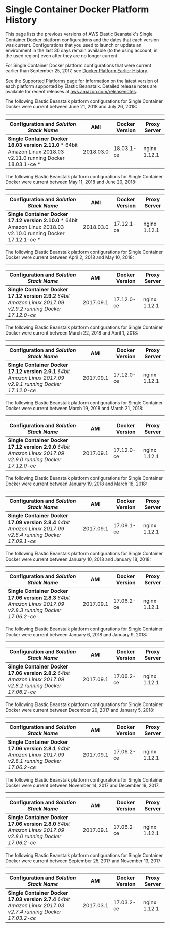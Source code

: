 # Single Container Docker Platform History<a name="platform-history-docker-single"></a>

This page lists the previous versions of AWS Elastic Beanstalk's Single Container Docker platform configurations and the dates that each version was current\. Configurations that you used to launch or update an environment in the last 30 days remain available \(to the using account, in the used region\) even after they are no longer current\.

For Single Container Docker platform configurations that were current earlier than September 25, 2017, see [Docker Platform Earlier History](platform-history-docker.md)\.

See the [Supported Platforms](concepts.platforms.md) page for information on the latest version of each platform supported by Elastic Beanstalk\. Detailed release notes are available for recent releases at [aws\.amazon\.com/releasenotes](https://aws.amazon.com/releasenotes/AWS-Elastic-Beanstalk)\. 

The following Elastic Beanstalk platform configurations for Single Container Docker were current between June 21, 2018 and July 26, 2018:


****  

|  Configuration and *Solution Stack Name*   |  AMI  |  Docker Version  |  Proxy Server  | 
| --- | --- | --- | --- | 
|   **Single Container Docker 18\.03 version 2\.11\.0**   * 64bit Amazon Linux 2018\.03 v2\.11\.0 running Docker 18\.03\.1\-ce *   |  2018\.03\.0  |  18\.03\.1\-ce  |  nginx 1\.12\.1  | 

The following Elastic Beanstalk platform configurations for Single Container Docker were current between May 11, 2018 and June 20, 2018:


****  

|  Configuration and *Solution Stack Name*   |  AMI  |  Docker Version  |  Proxy Server  | 
| --- | --- | --- | --- | 
|   **Single Container Docker 17\.12 version 2\.10\.0**   * 64bit Amazon Linux 2018\.03 v2\.10\.0 running Docker 17\.12\.1\-ce *   |  2018\.03\.0  |  17\.12\.1\-ce  |  nginx 1\.12\.1  | 

The following Elastic Beanstalk platform configurations for Single Container Docker were current between April 2, 2018 and May 10, 2018:


****  

|  Configuration and *Solution Stack Name*   |  AMI  |  Docker Version  |  Proxy Server  | 
| --- | --- | --- | --- | 
|   **Single Container Docker 17\.12 version 2\.9\.2**   *64bit Amazon Linux 2017\.09 v2\.9\.2 running Docker 17\.12\.0\-ce*   |  2017\.09\.1  |  17\.12\.0\-ce  |  nginx 1\.12\.1  | 

The following Elastic Beanstalk platform configurations for Single Container Docker were current between March 22, 2018 and April 1, 2018:


****  

|  Configuration and *Solution Stack Name*   |  AMI  |  Docker Version  |  Proxy Server  | 
| --- | --- | --- | --- | 
|   **Single Container Docker 17\.12 version 2\.9\.1**   *64bit Amazon Linux 2017\.09 v2\.9\.1 running Docker 17\.12\.0\-ce*   |  2017\.09\.1  |  17\.12\.0\-ce  |  nginx 1\.12\.1  | 

The following Elastic Beanstalk platform configurations for Single Container Docker were current between March 19, 2018 and March 21, 2018:


****  

|  Configuration and *Solution Stack Name*   |  AMI  |  Docker Version  |  Proxy Server  | 
| --- | --- | --- | --- | 
|   **Single Container Docker 17\.12 version 2\.9\.0**   *64bit Amazon Linux 2017\.09 v2\.9\.0 running Docker 17\.12\.0\-ce*   |  2017\.09\.1  |  17\.12\.0\-ce  |  nginx 1\.12\.1  | 

The following Elastic Beanstalk platform configurations for Single Container Docker were current between January 19, 2018 and March 18, 2018:


****  

|  Configuration and *Solution Stack Name*   |  AMI  |  Docker Version  |  Proxy Server  | 
| --- | --- | --- | --- | 
|   **Single Container Docker 17\.09 version 2\.8\.4**   *64bit Amazon Linux 2017\.09 v2\.8\.4 running Docker 17\.09\.1\-ce*   |  2017\.09\.1  |  17\.09\.1\-ce  |  nginx 1\.12\.1  | 

The following Elastic Beanstalk platform configurations for Single Container Docker were current between January 10, 2018 and January 18, 2018:


****  

|  Configuration and *Solution Stack Name*   |  AMI  |  Docker Version  |  Proxy Server  | 
| --- | --- | --- | --- | 
|   **Single Container Docker 17\.06 version 2\.8\.3**   *64bit Amazon Linux 2017\.09 v2\.8\.3 running Docker 17\.06\.2\-ce*   |  2017\.09\.1  |  17\.06\.2\-ce  |  nginx 1\.12\.1  | 

The following Elastic Beanstalk platform configurations for Single Container Docker were current between January 6, 2018 and January 9, 2018:


****  

|  Configuration and *Solution Stack Name*   |  AMI  |  Docker Version  |  Proxy Server  | 
| --- | --- | --- | --- | 
|   **Single Container Docker 17\.06 version 2\.8\.2**   *64bit Amazon Linux 2017\.09 v2\.8\.2 running Docker 17\.06\.2\-ce*   |  2017\.09\.1  |  17\.06\.2\-ce  |  nginx 1\.12\.1  | 

The following Elastic Beanstalk platform configurations for Single Container Docker were current between December 20, 2017 and January 5, 2018:


****  

|  Configuration and *Solution Stack Name*   |  AMI  |  Docker Version  |  Proxy Server  | 
| --- | --- | --- | --- | 
|   **Single Container Docker 17\.06 version 2\.8\.1**   *64bit Amazon Linux 2017\.09 v2\.8\.1 running Docker 17\.06\.2\-ce*   |  2017\.09\.1  |  17\.06\.2\-ce  |  nginx 1\.12\.1  | 

The following Elastic Beanstalk platform configurations for Single Container Docker were current between November 14, 2017 and December 19, 2017:


****  

|  Configuration and *Solution Stack Name*   |  AMI  |  Docker Version  |  Proxy Server  | 
| --- | --- | --- | --- | 
|   **Single Container Docker 17\.06 version 2\.8\.0**   *64bit Amazon Linux 2017\.09 v2\.8\.0 running Docker 17\.06\.2\-ce*   |  2017\.09\.1  |  17\.06\.2\-ce  |  nginx 1\.12\.1  | 

The following Elastic Beanstalk platform configurations for Single Container Docker were current between September 25, 2017 and November 13, 2017:


****  

|  Configuration and *Solution Stack Name*   |  AMI  |  Docker Version  |  Proxy Server  | 
| --- | --- | --- | --- | 
|   **Single Container Docker 17\.03 version 2\.7\.4**   *64bit Amazon Linux 2017\.03 v2\.7\.4 running Docker 17\.03\.2\-ce*   |  2017\.03\.1  |  17\.03\.2\-ce  |  nginx 1\.12\.1  | 